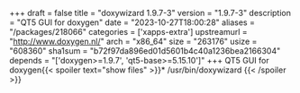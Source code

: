 +++
draft = false
title = "doxywizard 1.9.7-3"
version = "1.9.7-3"
description = "QT5 GUI for doxygen"
date = "2023-10-27T18:00:28"
aliases = "/packages/218066"
categories = ['xapps-extra']
upstreamurl = "http://www.doxygen.nl/"
arch = "x86_64"
size = "263176"
usize = "608360"
sha1sum = "b72f97da896ed01d5601b4c40a1236bea2166304"
depends = "['doxygen>=1.9.7', 'qt5-base>=5.15.10']"
+++
QT5 GUI for doxygen{{< spoiler text="show files" >}}* /usr/bin/doxywizard
{{< /spoiler >}}